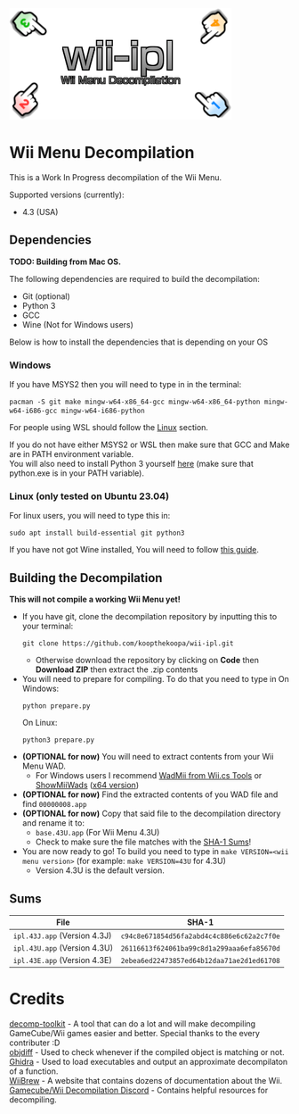 ![Decomp logo](./misc/logo.png)
# Wii Menu Decompilation
This is a Work In Progress decompilation of the Wii Menu.

Supported versions (currently):
- 4.3 (USA)

## Dependencies
**TODO: Building from Mac OS.**

The following dependencies are required to build the decompilation:   

- Git (optional)
- Python 3
- GCC
- Wine (Not for Windows users)   

Below is how to install the dependencies that is depending on your OS  

### Windows

If you have MSYS2 then you will need to type in in the terminal:

```
pacman -S git make mingw-w64-x86_64-gcc mingw-w64-x86_64-python mingw-w64-i686-gcc mingw-w64-i686-python
```

For people using WSL should follow the [Linux](#linux) section.

If you do not have either MSYS2 or WSL then make sure that GCC and Make are in PATH environment variable.   
You will also need to install Python 3 yourself [here](https://www.python.org/downloads/) (make sure that python.exe is in your PATH variable).

### Linux (only tested on Ubuntu 23.04)

For linux users, you will need to type this in:
```
sudo apt install build-essential git python3
```

If you have not got Wine installed, You will need to follow [this guide](https://wiki.winehq.org/Wine_Installation_and_Configuration).

## Building the Decompilation
**This will not compile a working Wii Menu yet!**
- If you have git, clone the decompilation repository by inputting this to your terminal:
  ```
  git clone https://github.com/koopthekoopa/wii-ipl.git
  ```
  - Otherwise download the repository by clicking on **Code** then **Download ZIP** then extract the .zip contents
- You will need to prepare for compiling. To do that you need to type in
  On Windows:
  ```
  python prepare.py
  ```
  On Linux:
  ```
  python3 prepare.py
  ```
- **(OPTIONAL for now)** You will need to extract contents from your Wii Menu WAD.
    - For Windows users I recommend [WadMii from Wii.cs Tools](https://storage.googleapis.com/google-code-archive-downloads/v2/code.google.com/showmiiwads/Wii.cs%20Tools%200.3.rar) or [ShowMiiWads](https://storage.googleapis.com/google-code-archive-downloads/v2/code.google.com/showmiiwads/ShowMiiWads%201.4.rar) ([x64 version](https://storage.googleapis.com/google-code-archive-downloads/v2/code.google.com/showmiiwads/ShowMiiWads%201.4%20x64.rar))
- **(OPTIONAL for now)** Find the extracted contents of you WAD file and find `00000008.app`
- **(OPTIONAL for now)** Copy that said file to the decompilation directory and rename it to:
  - `base.43U.app` (For Wii Menu 4.3U)
  - Check to make sure the file matches with the [SHA-1 Sums](#sums)!
- You are now ready to go! To build you need to type in `make VERSION=<wii menu version>` (for example: `make VERSION=43U` for 4.3U)
  - Version 4.3U is the default version.

## Sums
|File|SHA-1|
|-------------------------------|-----------------------------|
|`ipl.43J.app` (Version 4.3J)|`c94c8e671854d56fa2abd4c4c886e6c62a2c7f0e`|
|`ipl.43U.app` (Version 4.3U)|`26116613f624061ba99c8d1a299aaa6efa85670d`|
|`ipl.43E.app` (Version 4.3E)|`2ebea6ed22473857ed64b12daa71ae2d1ed61708`|

# Credits
[decomp-toolkit](https://www.github.com/encounter/decomp-toolkit) - A tool that can do a lot and will make decompiling GameCube/Wii games easier and better. Special thanks to the every contributer :D   
[objdiff](https://www.github.com/encounter/objdiff) - Used to check whenever if the compiled object is matching or not.   
[Ghidra](https://www.github.com/NationalSecurityAgency/ghidra) - Used to load executables and output an approximate decompilaton of a function.   
[WiiBrew](https://www.wiibrew.org) - A website that contains dozens of documentation about the Wii.   
[Gamecube/Wii Decompilation Discord](https://discord.gg/hKx3FJJgrV) - Contains helpful resources for decompiling.   


